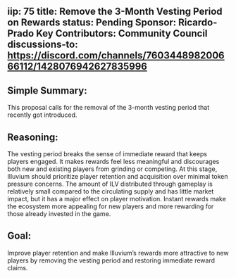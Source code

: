 iip: 75
title: Remove the 3-Month Vesting Period on Rewards
status: Pending
Sponsor: Ricardo-Prado 
Key Contributors: Community Council
discussions-to: https://discord.com/channels/760344898200666112/1428076942627835996
---
## Simple Summary:
This proposal calls for the removal of the 3-month vesting period that recently got introduced.

## Reasoning:
The vesting period breaks the sense of immediate reward that keeps players engaged. It makes rewards feel less meaningful and discourages both new and existing players from grinding or competing. At this stage, Illuvium should prioritize player retention and acquisition over minimal token pressure concerns.
The amount of ILV distributed through gameplay is relatively small compared to the circulating supply and has little market impact, but it has a major effect on player motivation. Instant rewards make the ecosystem more appealing for new players and more rewarding for those already invested in the game.

## Goal:
Improve player retention and make Illuvium’s rewards more attractive to new players by removing the vesting period and restoring immediate reward claims.
